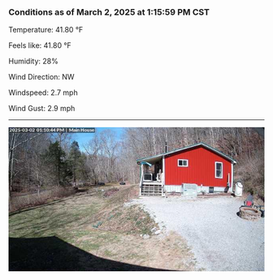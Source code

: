 ### Conditions as of March 2, 2025 at 1:15:59 PM CST 

Temperature: 41.80 &deg;F

Feels like: 41.80 &deg;F

Humidity: 28%

Wind Direction: NW

Windspeed: 2.7 mph

Wind Gust: 2.9 mph

---

<img src="./images/latest.jpeg"/>

